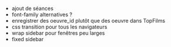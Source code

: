 * ajout de séances
* font-family alternatives ?
* enregistrer des oeuvre_id plutôt que des oeuvre dans TopFilms
* css transition pour tous les navigateurs
* wrap sidebar pour fenêtres peu larges
* fixed sidebar
